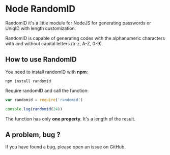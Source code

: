 # Node RandomID
RandomID it's a little module for NodeJS for generating passwords or UniqID with length customization.  

RandomID is capable of generating codes with the alphanumeric characters with and without capital letters (a-z, A-Z, 0-9).

## How to use RandomID
You need to install randomID with **npm**:
``` 
npm install randomid
```
   
Require randomID and call the function: 
```javascript
var randomid = require('randomid')

console.log(randomid(24))
```

The function has only **one property**. It's a length of the result.

## A problem, bug ?
If you have found a bug, please open an issue on GitHub.